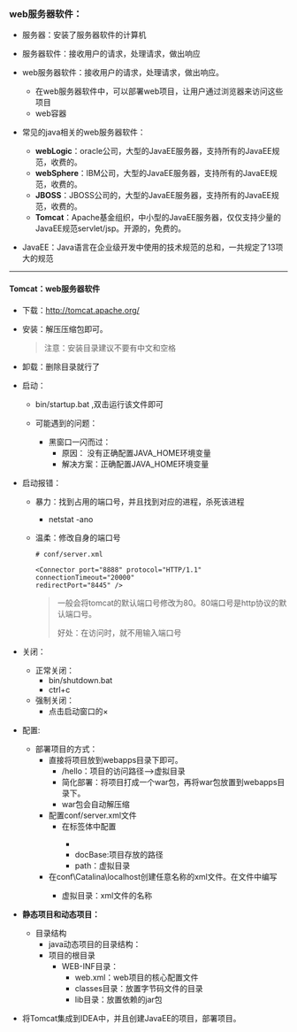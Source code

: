 ### web服务器软件：

- 服务器：安装了服务器软件的计算机

- 服务器软件：接收用户的请求，处理请求，做出响应

- web服务器软件：接收用户的请求，处理请求，做出响应。
  - 在web服务器软件中，可以部署web项目，让用户通过浏览器来访问这些项目
  - web容器

- 常见的java相关的web服务器软件：
  - **webLogic**：oracle公司，大型的JavaEE服务器，支持所有的JavaEE规范，收费的。
  - **webSphere**：IBM公司，大型的JavaEE服务器，支持所有的JavaEE规范，收费的。
  - **JBOSS**：JBOSS公司的，大型的JavaEE服务器，支持所有的JavaEE规范，收费的。
  - **Tomcat**：Apache基金组织，中小型的JavaEE服务器，仅仅支持少量的JavaEE规范servlet/jsp。开源的，免费的。

- JavaEE：Java语言在企业级开发中使用的技术规范的总和，一共规定了13项大的规范

---

#### Tomcat：web服务器软件

- 下载：http://tomcat.apache.org/

- 安装：解压压缩包即可。

  > 注意：安装目录建议不要有中文和空格

- 卸载：删除目录就行了

- 启动：

  - bin/startup.bat ,双击运行该文件即可

  - 可能遇到的问题：
    - 黑窗口一闪而过：
      - 原因： 没有正确配置JAVA_HOME环境变量
      -  解决方案：正确配置JAVA_HOME环境变量

- 启动报错：

  - 暴力：找到占用的端口号，并且找到对应的进程，杀死该进程

    - netstat -ano

  - 温柔：修改自身的端口号

    ```
    # conf/server.xml
    
    <Connector port="8888" protocol="HTTP/1.1"
    connectionTimeout="20000"
    redirectPort="8445" />
    ```

    > 一般会将tomcat的默认端口号修改为80。80端口号是http协议的默认端口号。
    >
    > 好处：在访问时，就不用输入端口号

- 关闭：
  - 正常关闭：
    - bin/shutdown.bat
    - ctrl+c
  - 强制关闭：
    - 点击启动窗口的×

- 配置:
  - 部署项目的方式：
    - 直接将项目放到webapps目录下即可。
      -  /hello：项目的访问路径-->虚拟目录
      - 简化部署：将项目打成一个war包，再将war包放置到webapps目录下。
      - war包会自动解压缩
    - 配置conf/server.xml文件
      - 在<Host>标签体中配置
        - <Context docBase="D:\hello" path="/hehe" />
        - docBase:项目存放的路径
        - path：虚拟目录
    - 在conf\Catalina\localhost创建任意名称的xml文件。在文件中编写<Context docBase="D:\hello" />
      - 虚拟目录：xml文件的名称

- **静态项目和动态项目：**
  - 目录结构
    -  java动态项目的目录结构：
      - 项目的根目录
        - WEB-INF目录：
          - web.xml：web项目的核心配置文件
          - classes目录：放置字节码文件的目录
          -  lib目录：放置依赖的jar包

- 将Tomcat集成到IDEA中，并且创建JavaEE的项目，部署项目。